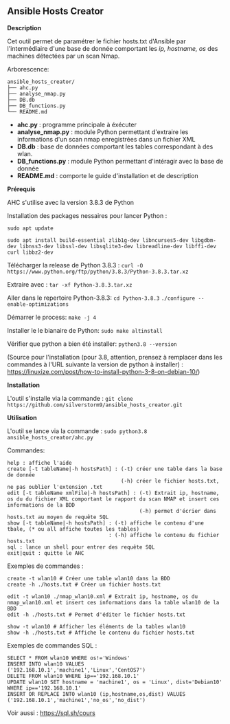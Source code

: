 ## Ansible Hosts Creator

**Description**

Cet outil permet de paramétrer le fichier hosts.txt d'Ansible par l'intermédiaire d'une base de donnée comportant les *ip, hostname, os* des machines détectées par un scan Nmap.

Arborescence: 

```
ansible_hosts_creator/
├── ahc.py
├── analyse_nmap.py
├── DB.db
├── DB_functions.py
└── README.md
```


- **ahc.py** : programme principale à éxécuter
- **analyse_nmap.py** : module Python permettant d'extraire les informations d'un scan nmap enregistrées dans un fichier XML
- **DB.db** : base de données comportant les tables correspondant à des wlan.
- **DB_functions.py** : module Python permettant d'intéragir avec la base de donnée
- **README.md** : comporte le guide d'installation et de description

**Prérequis**

AHC s'utilise avec la version 3.8.3 de Python

Installation des packages nessaires pour lancer Python :

`sudo apt update`

`sudo apt install build-essential zlib1g-dev libncurses5-dev libgdbm-dev libnss3-dev libssl-dev libsqlite3-dev libreadline-dev libffi-dev curl libbz2-dev`

Télécharger la release de Python 3.8.3 :
`curl -O https://www.python.org/ftp/python/3.8.3/Python-3.8.3.tar.xz`

Extraire avec :
`tar -xf Python-3.8.3.tar.xz`

Aller dans le repertoire Python-3.8.3:
`cd Python-3.8.3`
`./configure --enable-optimizations`

Démarrer le process:
`make -j 4`

Installer le le bianaire de Python:
`sudo make altinstall`

Vérifier que python a bien été installer:
`python3.8 --version`


(Source pour l'installation (pour 3.8, attention, prensez à remplacer dans les commandes à l'URL suivante la version de python à installer) : https://linuxize.com/post/how-to-install-python-3-8-on-debian-10/)

**Installation**

L'outil s'installe via la commande :
`git clone https://github.com/silverstorm9/ansible_hosts_creator.git`

**Utilisation**

L'outil se lance via la commande :
`sudo python3.8 ansible_hosts_creator/ahc.py`

Commandes:

```
help : affiche l'aide
create [-t tableName|-h hostsPath] : (-t) créer une table dans la base de donnée
                                     (-h) créer le fichier hosts.txt, ne pas oublier l'extension .txt
edit [-t tableName xmlFile|-h hostsPath] : (-t) Extrait ip, hostname, os du du fichier XML comportant le rapport du scan NMAP et insert ces informations de la BDD
                                           (-h) permet d'écrier dans hosts.txt au moyen de requête SQL
show [-t tableName|-h hostsPath] : (-t) affiche le contenu d'une tbale, (* ou all affiche toutes les tables)
                                 : (-h) affiche le contenu du fichier hosts.txt
sql : lance un shell pour entrer des requête SQL
exit|quit : quitte le AHC
```

Exemples de commandes :

```
create -t wlan10 # Créer une table wlan10 dans la BDD
create -h ./hosts.txt # Créer un fichier hosts.txt

edit -t wlan10 ./nmap_wlan10.xml # Extrait ip, hostname, os du nmap_wlan10.xml et insert ces informations dans la table wlan10 de la BDD
edit -h ./hosts.txt # Permet d'éditer le fichier hosts.txt

show -t wlan10 # Afficher les éléments de la tables wlan10
show -h ./hosts.txt # Affiche le contenu du fichier hosts.txt
```

Exemples de commandes SQL :

```
SELECT * FROM wlan10 WHERE os!='Windows'
INSERT INTO wlan10 VALUES ('192.168.10.1','machine1','Linux','CentOS7')
DELETE FROM wlan10 WHERE ip=='192.168.10.1'
UPDATE wlan10 SET hostname = 'machine1', os = 'Linux', dist='Debian10' WHERE ip=='192.168.10.1'
INSERT OR REPLACE INTO wlan10 (ip,hostname,os,dist) VALUES ('192.168.10.1','machine1','no_os','no_dist')
```

Voir aussi : https://sql.sh/cours
